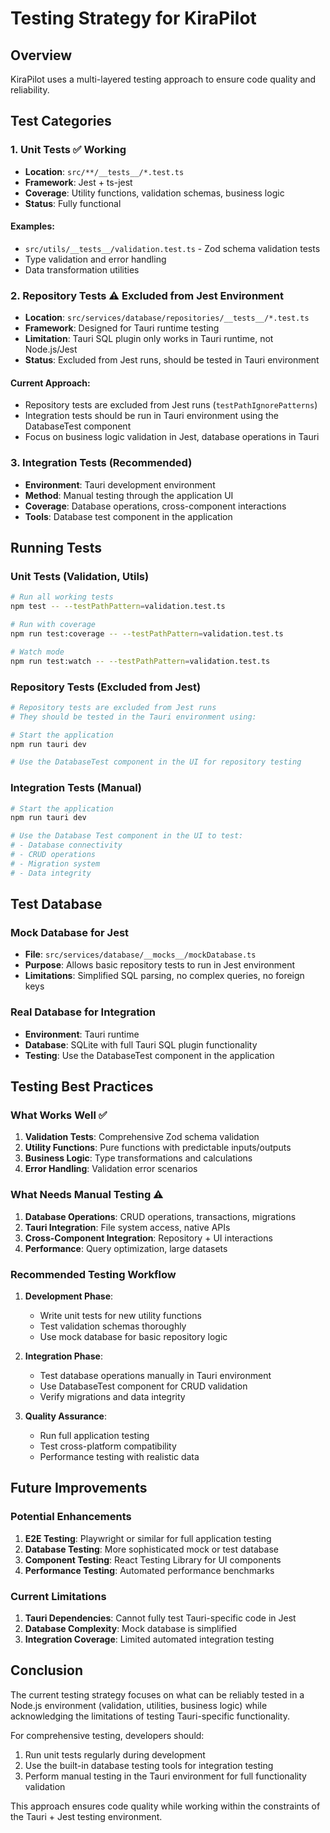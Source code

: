 # Testing Strategy for KiraPilot

## Overview

KiraPilot uses a multi-layered testing approach to ensure code quality and reliability.

## Test Categories

### 1. Unit Tests ✅ Working

- **Location**: `src/**/__tests__/*.test.ts`
- **Framework**: Jest + ts-jest
- **Coverage**: Utility functions, validation schemas, business logic
- **Status**: Fully functional

#### Examples:

- `src/utils/__tests__/validation.test.ts` - Zod schema validation tests
- Type validation and error handling
- Data transformation utilities

### 2. Repository Tests ⚠️ Excluded from Jest Environment

- **Location**: `src/services/database/repositories/__tests__/*.test.ts`
- **Framework**: Designed for Tauri runtime testing
- **Limitation**: Tauri SQL plugin only works in Tauri runtime, not Node.js/Jest
- **Status**: Excluded from Jest runs, should be tested in Tauri environment

#### Current Approach:

- Repository tests are excluded from Jest runs (`testPathIgnorePatterns`)
- Integration tests should be run in Tauri environment using the DatabaseTest component
- Focus on business logic validation in Jest, database operations in Tauri

### 3. Integration Tests (Recommended)

- **Environment**: Tauri development environment
- **Method**: Manual testing through the application UI
- **Coverage**: Database operations, cross-component interactions
- **Tools**: Database test component in the application

## Running Tests

### Unit Tests (Validation, Utils)

```bash
# Run all working tests
npm test -- --testPathPattern=validation.test.ts

# Run with coverage
npm run test:coverage -- --testPathPattern=validation.test.ts

# Watch mode
npm run test:watch -- --testPathPattern=validation.test.ts
```

### Repository Tests (Excluded from Jest)

```bash
# Repository tests are excluded from Jest runs
# They should be tested in the Tauri environment using:

# Start the application
npm run tauri dev

# Use the DatabaseTest component in the UI for repository testing
```

### Integration Tests (Manual)

```bash
# Start the application
npm run tauri dev

# Use the Database Test component in the UI to test:
# - Database connectivity
# - CRUD operations
# - Migration system
# - Data integrity
```

## Test Database

### Mock Database for Jest

- **File**: `src/services/database/__mocks__/mockDatabase.ts`
- **Purpose**: Allows basic repository tests to run in Jest environment
- **Limitations**: Simplified SQL parsing, no complex queries, no foreign keys

### Real Database for Integration

- **Environment**: Tauri runtime
- **Database**: SQLite with full Tauri SQL plugin functionality
- **Testing**: Use the DatabaseTest component in the application

## Testing Best Practices

### What Works Well ✅

1. **Validation Tests**: Comprehensive Zod schema validation
2. **Utility Functions**: Pure functions with predictable inputs/outputs
3. **Business Logic**: Type transformations and calculations
4. **Error Handling**: Validation error scenarios

### What Needs Manual Testing ⚠️

1. **Database Operations**: CRUD operations, transactions, migrations
2. **Tauri Integration**: File system access, native APIs
3. **Cross-Component Integration**: Repository + UI interactions
4. **Performance**: Query optimization, large datasets

### Recommended Testing Workflow

1. **Development Phase**:
   - Write unit tests for new utility functions
   - Test validation schemas thoroughly
   - Use mock database for basic repository logic

2. **Integration Phase**:
   - Test database operations manually in Tauri environment
   - Use DatabaseTest component for CRUD validation
   - Verify migrations and data integrity

3. **Quality Assurance**:
   - Run full application testing
   - Test cross-platform compatibility
   - Performance testing with realistic data

## Future Improvements

### Potential Enhancements

1. **E2E Testing**: Playwright or similar for full application testing
2. **Database Testing**: More sophisticated mock or test database
3. **Component Testing**: React Testing Library for UI components
4. **Performance Testing**: Automated performance benchmarks

### Current Limitations

1. **Tauri Dependencies**: Cannot fully test Tauri-specific code in Jest
2. **Database Complexity**: Mock database is simplified
3. **Integration Coverage**: Limited automated integration testing

## Conclusion

The current testing strategy focuses on what can be reliably tested in a Node.js environment (validation, utilities, business logic) while acknowledging the limitations of testing Tauri-specific functionality.

For comprehensive testing, developers should:

1. Run unit tests regularly during development
2. Use the built-in database testing tools for integration testing
3. Perform manual testing in the Tauri environment for full functionality validation

This approach ensures code quality while working within the constraints of the Tauri + Jest testing environment.
